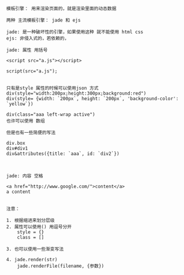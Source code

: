 
	模板引擎： 用来渲染页面的，就是渲染里面的动态数据

	两种 主流模板引擎： jade 和 ejs

	jade: 是一种破坏性的引擎，如果使用这种 就不能使用 html css
	ejs: 非侵入式的，若依赖的，

	jade: 属性 用括号

	<script src="a.js"></script>

	script(src="a.js");


	只有是style 属性的时候可以使用json 方式
	div(style="width:200px;height:300px;background:red")
	div(style= {width: `200px`, height: `200px`, 'background-color': `yellow`})

	div(class="aaa left-wrap active")
	也许可以使用 数组

	但是也有一些简便的写法

	div.box
	div#div1
	div&attributes({title: `aaa`, id: `div2`})



	jade: 内容 空格

	<a href="http://www.google.com/">content</a>
	a content


	注意：

	1. 根据缩进来划分层级
	2. 属性可以使用() 用逗号分开
		style = {}
		class = []

	3. 也可以使用一些渐变写法

	4. jade.render(str)
		jade.renderFile(filename, {参数})

	


























